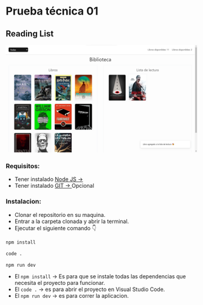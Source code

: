 # Prueba técnica 01
## Reading List

![screenshot](<public/screenshots/Screenshot 2023-07-26 172954.png>)

### Requisitos:
* Tener instalado [Node JS → ](https://nodejs.org/es)
* Tener instalado [GIT → ](https://git-scm.com/) Opcional

### Instalacion:
* Clonar el repositorio en su maquina.
* Entrar a la carpeta clonada y abrir la terminal.
* Ejecutar el siguiente comando 👇



```npm
npm install
```

```npm
code .
```

```npm
npm run dev
```

* El ```npm install``` -> Es para que se instale todas las dependencias que necesita el proyecto para funcionar.
* El ```code .``` -> es para abrir el proyecto en Visual Studio Code.
* El ```npm run dev``` -> es para correr la aplicacion.